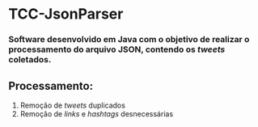 # TCC-JsonParser
### Software desenvolvido em __Java__ com o objetivo de realizar o processamento do arquivo JSON, contendo os *tweets* coletados.

## Processamento:
1. Remoção de *tweets* duplicados
2. Remoção de *links* e *hashtags* desnecessárias
